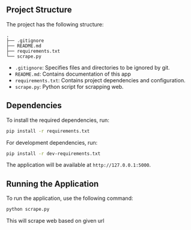 ## Project Structure

The project has the following structure:

```
.
├── .gitignore
├── README.md
├── requirements.txt
└── scrape.py
```

- `.gitignore`: Specifies files and directories to be ignored by git.
- `README.md`: Contains documentation of this app
- `requirements.txt`: Contains project dependencies and configuration.
- `scrape.py`: Python script for scrapping web.

## Dependencies

To install the required dependencies, run:

```sh
pip install -r requirements.txt
```

For development dependencies, run:

```sh
pip install -r dev-requirements.txt
```

The application will be available at `http://127.0.0.1:5000`.

## Running the Application

To run the application, use the following command:

```sh
python scrape.py
```

This will scrape web based on given url
